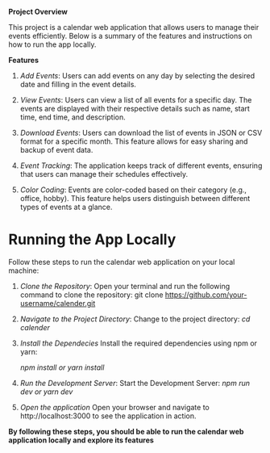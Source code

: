 **Project Overview**

This project is a calendar web application that allows users to manage their events efficiently. Below is a summary of the features and instructions on how to run the app locally.

**Features**

1. *Add Events*:
    Users can add events on any day by selecting the desired date and filling in the event details.

2. *View Events*:
    Users can view a list of all events for a specific day. The events are displayed with their respective details such as name, start time, end time, and description.

3. *Download Events*:
    Users can download the list of events in JSON or CSV format for a specific month. This feature allows for easy sharing and backup of event data.

4. *Event Tracking*:
    The application keeps track of different events, ensuring that users can manage their schedules effectively.
    
5. *Color Coding*:
    Events are color-coded based on their category (e.g., office, hobby). This feature helps users distinguish between different types of events at a glance.

**Running the App Locally**
=====================================
Follow these steps to run the calendar web application on your local machine:

1. *Clone the Repository*:
   Open your terminal and run the following command to clone the repository:
   git clone https://github.com/your-username/calender.git

2. *Navigate to the Project Directory*:
    Change to the project directory:
    *cd calender*

3. *Install the Dependecies*
    Install the required dependencies using npm or yarn:

    *npm install or yarn install*

4. *Run the Development Server*:
    Start the Development Server:
    *npm run dev or yarn dev*

5. *Open the application*
    Open your browser and navigate to http://localhost:3000 to see the application in action.

**By following these steps, you should be able to run the calendar web application locally and explore its features**

